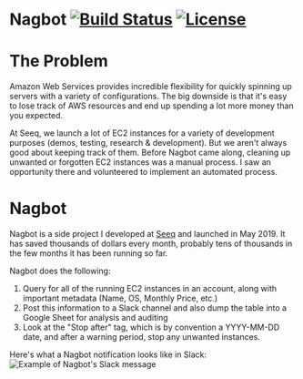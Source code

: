 Nagbot [![Build Status](https://img.shields.io/circleci/build/github/srosenthal/nagbot)](https://circleci.com/gh/srosenthal/nagbot) [![License](https://img.shields.io/github/license/srosenthal/nagbot)](https://github.com/srosenthal/nagbot/blob/master/LICENSE)
=========

# The Problem
Amazon Web Services provides incredible flexibility for quickly spinning up servers with a variety of configurations. The big downside is that it's easy to lose track of AWS resources and end up spending a lot more money than you expected.

At Seeq, we launch a lot of EC2 instances for a variety of development purposes (demos, testing, research & development). But we aren't always good about keeping track of them. Before Nagbot came along, cleaning up unwanted or forgotten EC2 instances was a manual process. I saw an opportunity there and volunteered to implement an automated process.


# Nagbot
Nagbot is a side project I developed at [Seeq](https://seeq.com) and launched in May 2019. It has saved thousands of dollars every month, probably tens of thousands in the few months it has been running so far.

Nagbot does the following:
1. Query for all of the running EC2 instances in an account, along with important metadata (Name, OS, Monthly Price, etc.)
2. Post this information to a Slack channel and also dump the table into a Google Sheet for analysis and auditing
3. Look at the "Stop after" tag, which is by convention a YYYY-MM-DD date, and after a warning period, stop any unwanted instances.

Here's what a Nagbot notification looks like in Slack:
![Example of Nagbot's Slack message](https://github.com/srosenthal/nagbot/blob/master/nagbot-slack.png "Example of Nagbot's Slack message")
